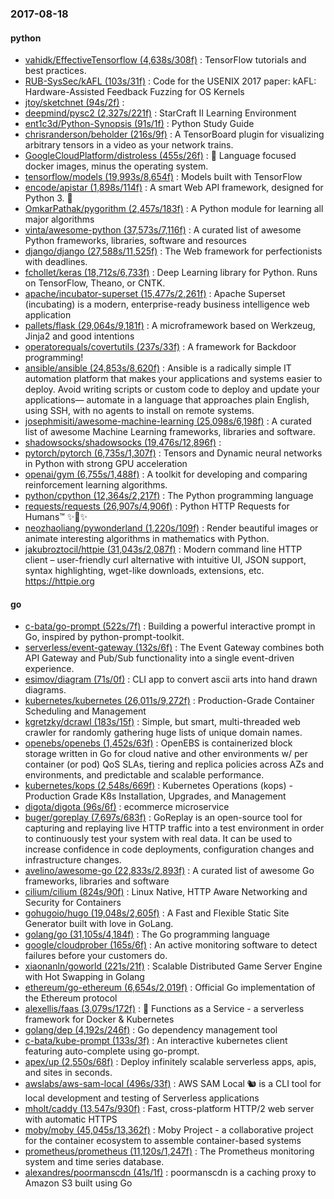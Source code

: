 ### 2017-08-18

#### python
* [vahidk/EffectiveTensorflow (4,638s/308f)](https://github.com/vahidk/EffectiveTensorflow) : TensorFlow tutorials and best practices.
* [RUB-SysSec/kAFL (103s/31f)](https://github.com/RUB-SysSec/kAFL) : Code for the USENIX 2017 paper: kAFL: Hardware-Assisted Feedback Fuzzing for OS Kernels
* [jtoy/sketchnet (94s/2f)](https://github.com/jtoy/sketchnet) : 
* [deepmind/pysc2 (2,327s/221f)](https://github.com/deepmind/pysc2) : StarCraft II Learning Environment
* [ent1c3d/Python-Synopsis (91s/1f)](https://github.com/ent1c3d/Python-Synopsis) : Python Study Guide
* [chrisranderson/beholder (216s/9f)](https://github.com/chrisranderson/beholder) : A TensorBoard plugin for visualizing arbitrary tensors in a video as your network trains.
* [GoogleCloudPlatform/distroless (455s/26f)](https://github.com/GoogleCloudPlatform/distroless) : 🥑 Language focused docker images, minus the operating system.
* [tensorflow/models (19,993s/8,654f)](https://github.com/tensorflow/models) : Models built with TensorFlow
* [encode/apistar (1,898s/114f)](https://github.com/encode/apistar) : A smart Web API framework, designed for Python 3. 🌟
* [OmkarPathak/pygorithm (2,457s/183f)](https://github.com/OmkarPathak/pygorithm) : A Python module for learning all major algorithms
* [vinta/awesome-python (37,573s/7,116f)](https://github.com/vinta/awesome-python) : A curated list of awesome Python frameworks, libraries, software and resources
* [django/django (27,588s/11,525f)](https://github.com/django/django) : The Web framework for perfectionists with deadlines.
* [fchollet/keras (18,712s/6,733f)](https://github.com/fchollet/keras) : Deep Learning library for Python. Runs on TensorFlow, Theano, or CNTK.
* [apache/incubator-superset (15,477s/2,261f)](https://github.com/apache/incubator-superset) : Apache Superset (incubating) is a modern, enterprise-ready business intelligence web application
* [pallets/flask (29,064s/9,181f)](https://github.com/pallets/flask) : A microframework based on Werkzeug, Jinja2 and good intentions
* [operatorequals/covertutils (237s/33f)](https://github.com/operatorequals/covertutils) : A framework for Backdoor programming!
* [ansible/ansible (24,853s/8,620f)](https://github.com/ansible/ansible) : Ansible is a radically simple IT automation platform that makes your applications and systems easier to deploy. Avoid writing scripts or custom code to deploy and update your applications— automate in a language that approaches plain English, using SSH, with no agents to install on remote systems.
* [josephmisiti/awesome-machine-learning (25,098s/6,198f)](https://github.com/josephmisiti/awesome-machine-learning) : A curated list of awesome Machine Learning frameworks, libraries and software.
* [shadowsocks/shadowsocks (19,476s/12,896f)](https://github.com/shadowsocks/shadowsocks) : 
* [pytorch/pytorch (6,735s/1,307f)](https://github.com/pytorch/pytorch) : Tensors and Dynamic neural networks in Python with strong GPU acceleration
* [openai/gym (6,755s/1,488f)](https://github.com/openai/gym) : A toolkit for developing and comparing reinforcement learning algorithms.
* [python/cpython (12,364s/2,217f)](https://github.com/python/cpython) : The Python programming language
* [requests/requests (26,907s/4,906f)](https://github.com/requests/requests) : Python HTTP Requests for Humans™ ✨🍰✨
* [neozhaoliang/pywonderland (1,220s/109f)](https://github.com/neozhaoliang/pywonderland) : Render beautiful images or animate interesting algorithms in mathematics with Python.
* [jakubroztocil/httpie (31,043s/2,087f)](https://github.com/jakubroztocil/httpie) : Modern command line HTTP client – user-friendly curl alternative with intuitive UI, JSON support, syntax highlighting, wget-like downloads, extensions, etc. https://httpie.org

#### go
* [c-bata/go-prompt (522s/7f)](https://github.com/c-bata/go-prompt) : Building a powerful interactive prompt in Go, inspired by python-prompt-toolkit.
* [serverless/event-gateway (132s/6f)](https://github.com/serverless/event-gateway) : The Event Gateway combines both API Gateway and Pub/Sub functionality into a single event-driven experience.
* [esimov/diagram (71s/0f)](https://github.com/esimov/diagram) : CLI app to convert ascii arts into hand drawn diagrams.
* [kubernetes/kubernetes (26,011s/9,272f)](https://github.com/kubernetes/kubernetes) : Production-Grade Container Scheduling and Management
* [kgretzky/dcrawl (183s/15f)](https://github.com/kgretzky/dcrawl) : Simple, but smart, multi-threaded web crawler for randomly gathering huge lists of unique domain names.
* [openebs/openebs (1,452s/63f)](https://github.com/openebs/openebs) : OpenEBS is containerized block storage written in Go for cloud native and other environments w/ per container (or pod) QoS SLAs, tiering and replica policies across AZs and environments, and predictable and scalable performance.
* [kubernetes/kops (2,548s/669f)](https://github.com/kubernetes/kops) : Kubernetes Operations (kops) - Production Grade K8s Installation, Upgrades, and Management
* [digota/digota (96s/6f)](https://github.com/digota/digota) : ecommerce microservice
* [buger/goreplay (7,697s/683f)](https://github.com/buger/goreplay) : GoReplay is an open-source tool for capturing and replaying live HTTP traffic into a test environment in order to continuously test your system with real data. It can be used to increase confidence in code deployments, configuration changes and infrastructure changes.
* [avelino/awesome-go (22,833s/2,893f)](https://github.com/avelino/awesome-go) : A curated list of awesome Go frameworks, libraries and software
* [cilium/cilium (824s/90f)](https://github.com/cilium/cilium) : Linux Native, HTTP Aware Networking and Security for Containers
* [gohugoio/hugo (19,048s/2,605f)](https://github.com/gohugoio/hugo) : A Fast and Flexible Static Site Generator built with love in GoLang.
* [golang/go (31,105s/4,184f)](https://github.com/golang/go) : The Go programming language
* [google/cloudprober (165s/6f)](https://github.com/google/cloudprober) : An active monitoring software to detect failures before your customers do.
* [xiaonanln/goworld (221s/21f)](https://github.com/xiaonanln/goworld) : Scalable Distributed Game Server Engine with Hot Swapping in Golang
* [ethereum/go-ethereum (6,654s/2,019f)](https://github.com/ethereum/go-ethereum) : Official Go implementation of the Ethereum protocol
* [alexellis/faas (3,079s/172f)](https://github.com/alexellis/faas) : 🐳 Functions as a Service - a serverless framework for Docker & Kubernetes
* [golang/dep (4,192s/246f)](https://github.com/golang/dep) : Go dependency management tool
* [c-bata/kube-prompt (133s/3f)](https://github.com/c-bata/kube-prompt) : An interactive kubernetes client featuring auto-complete using go-prompt.
* [apex/up (2,550s/68f)](https://github.com/apex/up) : Deploy infinitely scalable serverless apps, apis, and sites in seconds.
* [awslabs/aws-sam-local (496s/33f)](https://github.com/awslabs/aws-sam-local) : AWS SAM Local 🐿 is a CLI tool for local development and testing of Serverless applications
* [mholt/caddy (13,547s/930f)](https://github.com/mholt/caddy) : Fast, cross-platform HTTP/2 web server with automatic HTTPS
* [moby/moby (45,045s/13,362f)](https://github.com/moby/moby) : Moby Project - a collaborative project for the container ecosystem to assemble container-based systems
* [prometheus/prometheus (11,120s/1,247f)](https://github.com/prometheus/prometheus) : The Prometheus monitoring system and time series database.
* [alexandres/poormanscdn (41s/1f)](https://github.com/alexandres/poormanscdn) : poormanscdn is a caching proxy to Amazon S3 built using Go
